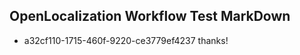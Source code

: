 ## OpenLocalization Workflow Test MarkDown
* a32cf110-1715-460f-9220-ce3779ef4237 
thanks!<!--HONumber=Mar16_HO2-->
